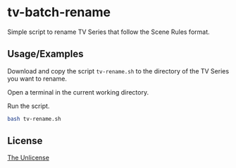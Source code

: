# tv-batch-rename

Simple script to rename TV Series that follow the Scene Rules format.


## Usage/Examples

Download and copy the script `tv-rename.sh` to the directory of the TV Series you want to rename.

Open a terminal in the current working directory.

Run the script.
```bash
bash tv-rename.sh
```


## License

[The Unlicense](https://unlicense.org)

